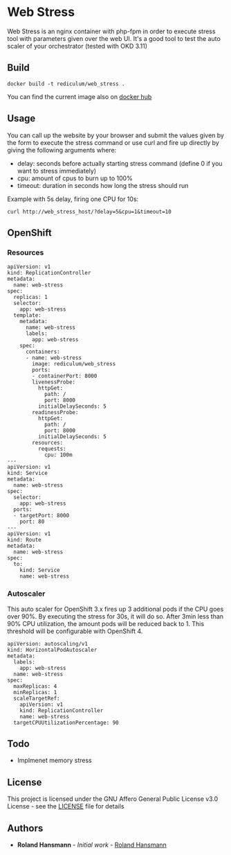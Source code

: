 # Web Stress
Web Stress is an nginx container with php-fpm in order to execute stress tool with parameters given over the web UI. It's a good tool to test the auto scaler of your orchestrator (tested with OKD 3.11)
## Build
```
docker build -t rediculum/web_stress .
```
You can find the current image also on [docker hub](https://hub.docker.com/repository/docker/rediculum/web_stress)
## Usage
You can call up the website by your browser and submit the values given by the form to execute the stress command or use curl and fire up directly by giving the following arguments where:
- delay: seconds before actually starting stress command (define 0 if you want to stress immediately)
- cpu: amount of cpus to burn up to 100%
- timeout: duration in seconds how long the stress should run

Example with 5s delay, firing one CPU for 10s:
```
curl http://web_stress_host/?delay=5&cpu=1&timeout=10
```

## OpenShift
### Resources
```
apiVersion: v1
kind: ReplicationController
metadata:
  name: web-stress
spec:
  replicas: 1
  selector:
    app: web-stress
  template:
    metadata:
      name: web-stress
      labels:
        app: web-stress
    spec:
      containers:
      - name: web-stress
        image: rediculum/web_stress
        ports:
        - containerPort: 8000
        livenessProbe:
          httpGet:
            path: /
            port: 8000
          initialDelaySeconds: 5
        readinessProbe:
          httpGet:
            path: /
            port: 8000
          initialDelaySeconds: 5
        resources:
          requests:
            cpu: 100m
---
apiVersion: v1
kind: Service
metadata:
  name: web-stress
spec:
  selector:
    app: web-stress
  ports:
  - targetPort: 8000
    port: 80
---
apiVersion: v1
kind: Route
metadata:
  name: web-stress
spec:
  to:
    kind: Service
    name: web-stress
```
### Autoscaler
This auto scaler for OpenShift 3.x fires up 3 additional pods if the CPU goes over 90%. By executing the stress for 30s, it will do so. After 3min less than 90% CPU utilization, the amount pods will be reduced back to 1. This threshold will be configurable with OpenShift 4.
```
apiVersion: autoscaling/v1
kind: HorizontalPodAutoscaler
metadata:
  labels:
    app: web-stress
  name: web-stress
spec:
  maxReplicas: 4
  minReplicas: 1
  scaleTargetRef:
    apiVersion: v1
    kind: ReplicationController
    name: web-stress
  targetCPUUtilizationPercentage: 90
```
## Todo
- Implmenet memory stress

## License
This project is licensed under the GNU Affero General Public License v3.0 License - see the [LICENSE](LICENSE)
 file for details

## Authors
* **Roland Hansmann** - *Initial work* - [Roland Hansmann](https://github.com/rediculum)

